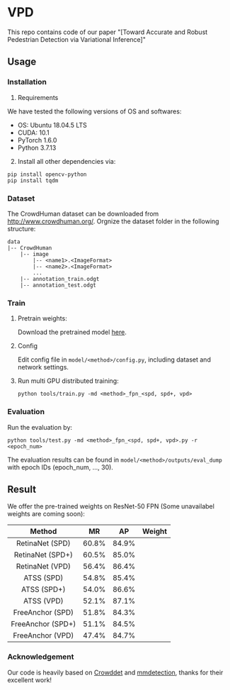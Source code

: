 # VPD
This repo contains code of our paper "[Toward Accurate and Robust Pedestrian Detection via Variational Inference]"
## Usage
### Installation
1. Requirements

We have tested the following versions of OS and softwares:

- OS: Ubuntu 18.04.5 LTS
- CUDA: 10.1
- PyTorch 1.6.0
- Python 3.7.13

2. Install all other dependencies via:
```shell
pip install opencv-python
pip install tqdm
```

### Dataset
The CrowdHuman dataset can be downloaded from http://www.crowdhuman.org/. Orgnize the dataset folder in the following structure:
```shell
data
|-- CrowdHuman
    |-- image
        |-- <name1>.<ImageFormat>
        |-- <name2>.<ImageFormat>
        ...
    |-- annotation_train.odgt
    |-- annotation_test.odgt
```

### Train
1. Pretrain weights:

    Download the pretrained model [here](https://github.com/Purkialo/CrowdDet).

2. Config

    Edit config file in `model/<method>/config.py`, including dataset and network settings.

3. Run multi GPU distributed training:
    ```shell
    python tools/train.py -md <method>_fpn_<spd, spd+, vpd>
    ```

### Evaluation
Run the evaluation by:
```shell
python tools/test.py -md <method>_fpn_<spd, spd+, vpd>.py -r <epoch_num>
```
The evaluation results can be found in `model/<method>/outputs/eval_dump` with epoch IDs (epoch_num, ..., 30).

## Result
We offer the pre-trained weights on ResNet-50 FPN (Some unavailabel weights are coming soon):

| Method | MR | AP | Weight |
|:---:|:---:|:---:| :---:|
| RetinaNet (SPD) | 60.8% | 84.9% |  |
| RetinaNet (SPD+) | 60.5% | 85.0% |  |
| RetinaNet (VPD) | 56.4% | 86.4% |  |
| ATSS (SPD) | 54.8% | 85.4% |  |
| ATSS (SPD+) | 54.0% | 86.6% |  |
| ATSS (VPD) | 52.1% | 87.1% |  |
| FreeAnchor (SPD) | 51.8% | 84.3% |  |
| FreeAnchor (SPD+) | 51.1% | 84.5% |  |
| FreeAnchor (VPD) | 47.4% | 84.7% |  |

### Acknowledgement
Our code is heavily based on [Crowddet](https://github.com/Purkialo/CrowdDet) and [mmdetection](https://github.com/open-mmlab/mmdetection), thanks for their excellent work!

